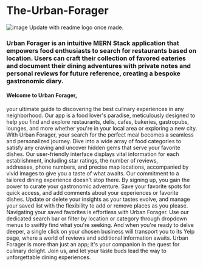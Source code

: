 # The-Urban-Forager

![image]() Update with readme logo once made.

### Urban Forager is an intuitive MERN Stack application that empowers food enthusiasts to search for restaurants based on location. Users can craft their collection of favored eateries and document their dining adventures with private notes and personal reviews for future reference, creating a bespoke gastronomic diary.

 #### Welcome to Urban Forager, 
 your ultimate guide to discovering the best 
 culinary experiences in any neighborhood. Our app is a food lover's
 paradise, meticulously designed to help you find and explore
 restaurants, delis, cafes, bakeries, gastropubs, lounges, and more
 whether you're in your local area or exploring a new city. With Urban
 Forager, your search for the perfect meal becomes a seamless and
 personalized journey. Dive into a wide array of food categories to
 satisfy any craving and uncover hidden gems that serve your favorite
 dishes. Our user-friendly interface displays vital information for
 each establishment, including star ratings, the number of reviews,          
 addresses, phone numbers, and precise map locations, accompanied by
 vivid images to give you a taste of what awaits. Our commitment to a
 tailored dining experience doesn't stop there. By signing up, you gain
 the power to curate your gastronomic adventure. Save your favorite
 spots for quick access, and add comments about your experiences or
 favorite dishes. Update or delete your insights as your tastes evolve,
 and manage your saved list with the flexibility to add or remove
 places as you please. Navigating your saved favorites is effortless
 with Urban Forager. Use our dedicated search bar or filter by location
 or category through dropdown menus to swiftly find what you're
 seeking. And when you're ready to delve deeper, a single click on your
 chosen business will transport you to its Yelp page, where a world of
 reviews and additional information awaits. Urban Forager is more than
 just an app; it's your companion in the quest for culinary delight.
 Join us, and let your taste buds lead the way to unforgettable dining
 experiences.

